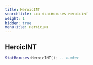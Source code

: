 ```yaml
---
title: HeroicINT
searchTitle: Lua StatBonuses HeroicINT
weight: 1
hidden: true
menuTitle: HeroicINT
---
```

## HeroicINT
```lua
StatBonuses:HeroicINT(); -- number
```